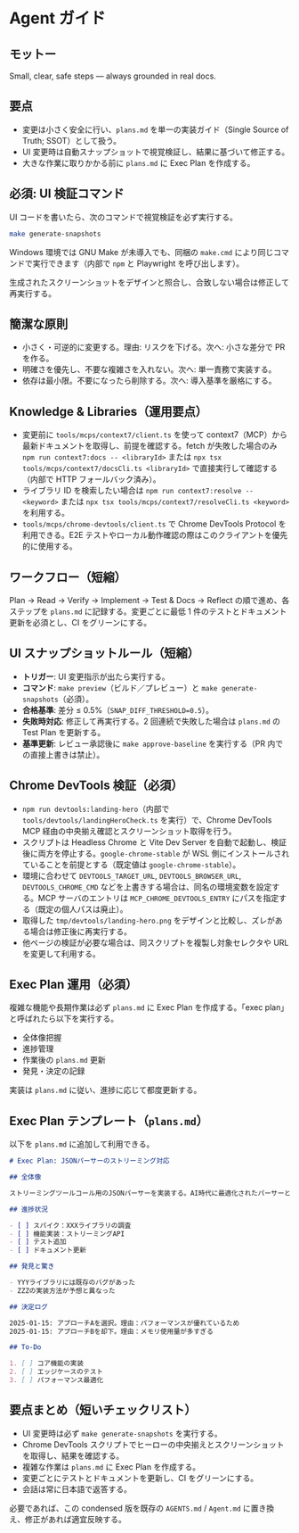 # Agent ガイド

## モットー
Small, clear, safe steps — always grounded in real docs.

## 要点
- 変更は小さく安全に行い、`plans.md` を単一の実装ガイド（Single Source of Truth; SSOT）として扱う。
- UI 変更時は自動スナップショットで視覚検証し、結果に基づいて修正する。
- 大きな作業に取りかかる前に `plans.md` に Exec Plan を作成する。

## 必須: UI 検証コマンド
UI コードを書いたら、次のコマンドで視覚検証を必ず実行する。

```sh
make generate-snapshots
```

Windows 環境では GNU Make が未導入でも、同梱の `make.cmd` により同じコマンドで実行できます（内部で `npm` と Playwright を呼び出します）。

生成されたスクリーンショットをデザインと照合し、合致しない場合は修正して再実行する。

## 簡潔な原則
- 小さく・可逆的に変更する。理由: リスクを下げる。次へ: 小さな差分で PR を作る。
- 明確さを優先し、不要な複雑さを入れない。次へ: 単一責務で実装する。
- 依存は最小限。不要になったら削除する。次へ: 導入基準を厳格にする。

## Knowledge & Libraries（運用要点）
- 変更前に `tools/mcps/context7/client.ts` を使って context7（MCP）から最新ドキュメントを取得し、前提を確認する。fetch が失敗した場合のみ `npm run context7:docs -- <libraryId>` または `npx tsx tools/mcps/context7/docsCli.ts <libraryId>` で直接実行して確認する（内部で HTTP フォールバック済み）。
- ライブラリ ID を検索したい場合は `npm run context7:resolve -- <keyword>` または `npx tsx tools/mcps/context7/resolveCli.ts <keyword>` を利用する。
- `tools/mcps/chrome-devtools/client.ts` で Chrome DevTools Protocol を利用できる。E2E テストやローカル動作確認の際はこのクライアントを優先的に使用する。

## ワークフロー（短縮）
Plan → Read → Verify → Implement → Test & Docs → Reflect の順で進め、各ステップを `plans.md` に記録する。変更ごとに最低 1 件のテストとドキュメント更新を必須とし、CI をグリーンにする。

## UI スナップショットルール（短縮）
- **トリガー**: UI 変更指示が出たら実行する。
- **コマンド**: `make preview`（ビルド／プレビュー）と `make generate-snapshots`（必須）。
- **合格基準**: 差分 ≤ 0.5%（`SNAP_DIFF_THRESHOLD=0.5`）。
- **失敗時対応**: 修正して再実行する。2 回連続で失敗した場合は `plans.md` の Test Plan を更新する。
- **基準更新**: レビュー承認後に `make approve-baseline` を実行する（PR 内での直接上書きは禁止）。

## Chrome DevTools 検証（必須）
- `npm run devtools:landing-hero`（内部で `tools/devtools/landingHeroCheck.ts` を実行）で、Chrome DevTools MCP 経由の中央揃え確認とスクリーンショット取得を行う。
- スクリプトは Headless Chrome と Vite Dev Server を自動で起動し、検証後に両方を停止する。`google-chrome-stable` が WSL 側にインストールされていることを前提とする（既定値は `google-chrome-stable`）。
- 環境に合わせて `DEVTOOLS_TARGET_URL`, `DEVTOOLS_BROWSER_URL`, `DEVTOOLS_CHROME_CMD` などを上書きする場合は、同名の環境変数を設定する。MCP サーバのエントリは `MCP_CHROME_DEVTOOLS_ENTRY` にパスを指定する（既定の個人パスは廃止）。
- 取得した `tmp/devtools/landing-hero.png` をデザインと比較し、ズレがある場合は修正後に再実行する。
- 他ページの検証が必要な場合は、同スクリプトを複製し対象セレクタや URL を変更して利用する。

## Exec Plan 運用（必須）
複雑な機能や長期作業は必ず `plans.md` に Exec Plan を作成する。「exec plan」と呼ばれたら以下を実行する。

- 全体像把握
- 進捗管理
- 作業後の `plans.md` 更新
- 発見・決定の記録

実装は `plans.md` に従い、進捗に応じて都度更新する。

## Exec Plan テンプレート（`plans.md`）
以下を `plans.md` に追加して利用できる。

```markdown
# Exec Plan: JSONパーサーのストリーミング対応

## 全体像

ストリーミングツールコール用のJSONパーサーを実装する。AI時代に最適化されたパーサーとして、リアルタイム処理を可能にする。

## 進捗状況

- [ ] スパイク：XXXライブラリの調査
- [ ] 機能実装：ストリーミングAPI
- [ ] テスト追加
- [ ] ドキュメント更新

## 発見と驚き

- YYYライブラリには既存のバグがあった
- ZZZの実装方法が予想と異なった

## 決定ログ

2025-01-15: アプローチAを選択。理由：パフォーマンスが優れているため  
2025-01-15: アプローチBを却下。理由：メモリ使用量が多すぎる

## To-Do

1. [ ] コア機能の実装
2. [ ] エッジケースのテスト
3. [ ] パフォーマンス最適化
```

## 要点まとめ（短いチェックリスト）
- UI 変更時は必ず `make generate-snapshots` を実行する。
- Chrome DevTools スクリプトでヒーローの中央揃えとスクリーンショットを取得し、結果を確認する。
- 複雑な作業は `plans.md` に Exec Plan を作成する。
- 変更ごとにテストとドキュメントを更新し、CI をグリーンにする。
- 会話は常に日本語で返答する。

必要であれば、この condensed 版を既存の `AGENTS.md` / `Agent.md` に置き換え、修正があれば適宜反映する。